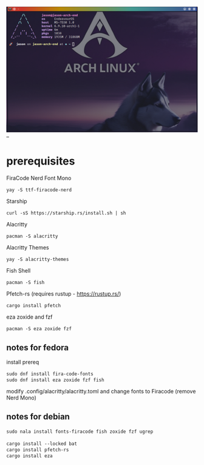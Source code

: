 ![image](Screenshot_20240804_154227.png) – 


# prerequisites

FiraCode Nerd Font Mono

```
yay -S ttf-firacode-nerd
```

Starship

```
curl -sS https://starship.rs/install.sh | sh
```

Alacritty

```
pacman -S alacritty
```

Alacritty Themes

```
yay -S alacritty-themes
```

Fish Shell

```
pacman -S fish
```

Pfetch-rs (requires rustup - https://rustup.rs/)

```
cargo install pfetch
```

eza zoxide and fzf

```
pacman -S eza zoxide fzf
```

## notes for fedora

install prereq

```
sudo dnf install fira-code-fonts
sudo dnf install eza zoxide fzf fish
```

modify .config/alacritty/alacritty.toml and change fonts to Firacode (remove Nerd Mono)

## notes for debian

```
sudo nala install fonts-firacode fish zoxide fzf ugrep 

cargo install --locked bat
cargo install pfetch-rs
cargo install eza

```
